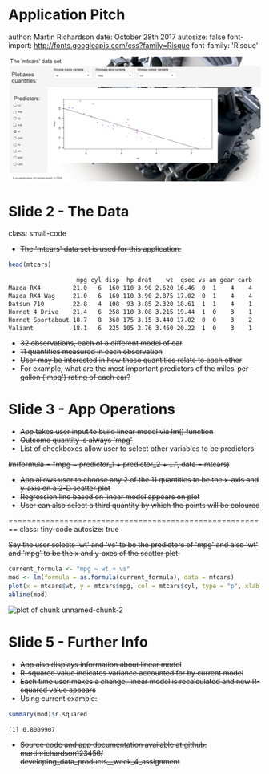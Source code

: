 Application Pitch
========================================================
author: Martin Richardson
date: October 28th 2017
autosize: false
font-import: http://fonts.googleapis.com/css?family=Risque
font-family: 'Risque'

<style>
.small-code pre code {
  font-size: 1.0em;
}

.tiny-code pre code {
  font-size: 0.75em;
}

.reveal section del {
  color: yellow;
}

body {
      background-image:     
      url(https://s1.cdn.autoevolution.com/images/news/gallery/ferrari-snatches-international-engine-of-the-year-award-in-four-categories_9.jpg);
      background-position: center center;
      background-attachment: fixed;
      background-repeat: no-repeat;
      background-size: 100% 100%;
}
.section .reveal .state-background {
    background-image: url(https://s1.cdn.autoevolution.com/images/news/gallery/ferrari-snatches-international-engine-of-the-year-award-in-four-categories_9.jpg);
    background-position: center center;
    background-attachment: fixed;
    background-repeat: no-repeat;
    background-size: 100% 100%;
}


</style>



![app_preview](mtcars_app_screenshot.png)



Slide 2 - The Data
========================================================
class: small-code

- ~~The 'mtcars' data set is used for this application:~~


```r
head(mtcars)
```

```
                   mpg cyl disp  hp drat    wt  qsec vs am gear carb
Mazda RX4         21.0   6  160 110 3.90 2.620 16.46  0  1    4    4
Mazda RX4 Wag     21.0   6  160 110 3.90 2.875 17.02  0  1    4    4
Datsun 710        22.8   4  108  93 3.85 2.320 18.61  1  1    4    1
Hornet 4 Drive    21.4   6  258 110 3.08 3.215 19.44  1  0    3    1
Hornet Sportabout 18.7   8  360 175 3.15 3.440 17.02  0  0    3    2
Valiant           18.1   6  225 105 2.76 3.460 20.22  1  0    3    1
```

- ~~32 observations, each of a different model of car~~
- ~~11 quantities measured in each observation~~
- ~~User may be interested in how these quantities relate to each other~~
- ~~For example, what are the most important predictors of the miles-per-gallon ('mpg') rating of each car?~~



Slide 3 - App Operations
========================================================

- ~~App takes user input to build linear model via lm() function~~
- ~~Outcome quantity is always 'mpg'~~
- ~~List of checkboxes allow user to select other variables to be predictors:~~

~~lm(formula = "mpg ~ predictor_1 + predictor_2 + ...", data = mtcars)~~
- ~~App allows user to choose any 2 of the 11 quantities to be the x-axis and y-axis on a 2-D scatter plot~~
- ~~Regression line based on linear model appears on plot~~
- ~~User can also select a third quantity by which the points will be coloured~~
 




========================================================
class: tiny-code
autosize: true

~~Say the user selects 'wt' and 'vs' to be the predictors of 'mpg' and also 'wt' and 'mpg' to be the x and y-axes of the scatter plot:~~

```r
current_formula <- "mpg ~ wt + vs" 
mod <- lm(formula = as.formula(current_formula), data = mtcars)
plot(x = mtcars$wt, y = mtcars$mpg, col = mtcars$cyl, type = "p", xlab = "wt", ylab = "mpg")
abline(mod)
```

<img src="app_R_presentation-figure/unnamed-chunk-2-1.png" title="plot of chunk unnamed-chunk-2" alt="plot of chunk unnamed-chunk-2" style="display: block; margin: auto;" />



Slide 5 - Further Info
========================================================

- ~~App also displays information about linear model~~
- ~~R-squared value indicates variance accounted for by current model~~
- ~~Each time user makes a change, linear model is recalculated and new R-squared value appears~~
- ~~Using current example:~~


```r
summary(mod)$r.squared
```

```
[1] 0.8009907
```

- ~~Source code and app documentation available at github: martinrichardson123456/
developing_data_products__week_4_assignment~~

